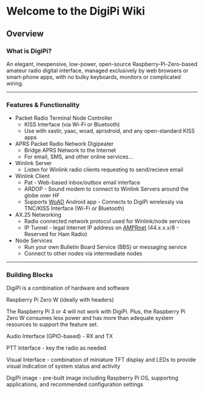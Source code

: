 # Welcome to the DigiPi Wiki

## Overview

### What is DigiPi?

An elegant, inexpensive, low-power, open-source Raspberry-Pi-Zero-based amateur radio digital interface, managed exclusively by web browsers or smart-phone apps, with no bulky keyboards, monitors or complicated wiring.

------

### Features & Functionality

- Packet Radio Terminal Node Controller
  - KISS Interface (via Wi-Fi or Bluetooth)
  - Use with xastir, yaac, woad, aprsdroid, and any open-standard KISS apps
- APRS Packet Radio Network Digipeater
  - Bridge APRS Network to the Internet
  - For email, SMS, and other online services...
- Winlink Server
  - Listen for Winlink radio clients requesting to send/recieve email
- Winlink Client
  - Pat - Web-based inbox/outbox email interface
  - ARDOP - Sound modem to connect to Winlink Servers around the globe over HF
  - Supports [WoAD](https://woad.sumusltd.com/) Android app - Connects to DigiPi wirelessly via TNC/KISS Interface (Wi-Fi or Bluetooth)
- AX.25 Networking
  - Radio connected network protocol used for Winlink/node services
  - IP Tunnel - legal Internet IP address on [AMPRnet](https://www.ampr.org/) (44.x.x.x/8 - Reserved for Ham Radio)
- Node Services
  - Run your own Bulletin Board Service (BBS) or messaging service
  - Connect to other nodes via intermediate nodes

------

### Building Blocks

DigiPi is a combination of hardware and software

Raspberry Pi Zero W (ideally with headers)

The Raspberry Pi 3 or 4 will not work with DigiPi. Plus, the Raspberry Pi Zero W consumes less power and has more than adequate system resources to support the feature set.

Audio Interface (GPIO-based) - RX and TX

PTT Interface - key the radio as needed

Visual Interface - combination of miniature TFT display and LEDs to provide visual indication of system status and activity

DigiPi image - pre-built image including Raspberry Pi OS, supporting applications, and recommended configuration settings
